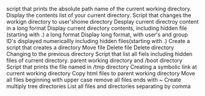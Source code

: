 script that prints the absolute path name of the current working directory.
Display the contents list of your current directory.
Script that changes the workign directory to user'shome directory
Desplay current directroy content in a long format
Display current directory contents, including hidden file (starting with .) a long format
Display long format, with user's and group ID's displayed numericallly including hidden files(starting with .)
Create a script that creates a directory
Move file
Delete file
Delete directory
Changing to the previous directory
Script that list all fiels including hidden files of current directory. parent working directory and /boot directory
Script that prints the file named in /tmp directory
Creating a symbolic link at current working directory
Copy html files to parent working directory
Move all files beginning with upper case
remove all files ends with ~
Create multiply tree directories
List all files and directories separating by comma 
